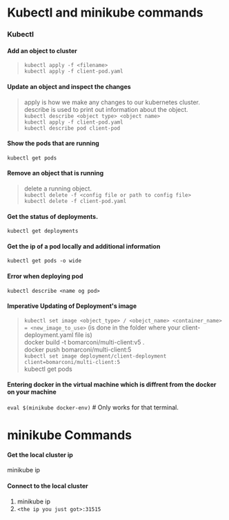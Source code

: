 # Kubectl and minikube commands
### Kubectl
#### Add an object to  cluster
> ```kubectl apply -f <filename>```  
```kubectl apply -f client-pod.yaml```  
#### Update an object and inspect the changes
> apply is how we make any changes to our kubernetes cluster.  
> describe is used to print out information about the object.  
> ```kubectl describe <object type> <object name>```  
```kubectl apply -f client-pod.yaml```  
```kubectl describe pod client-pod```  
#### Show the pods that are running
```kubectl get pods```  
#### Remove an object that is running
> delete a running object.  
```kubectl delete -f <config file or path to config file>```  
```kubectl delete -f client-pod.yaml```  
#### Get the status of deployments.  
```kubectl get deployments```  
#### Get the ip of a pod locally and additional information
```kubectl get pods -o wide```  
#### Error when deploying pod
```kubectl describe <name og pod>```
#### Imperative Updating of Deployment's image
> ```kubectl set image <object_type> / <obejct_name> <container_name> = <new_image_to_use>``` (is done in the folder where your client-deployment.yaml file is)  
docker build -t bomarconi/multi-client:v5 .  
docker push bomarconi/multi-client:5  
```kubectl set image deployment/client-deployment client=bomarconi/multi-client:5```  
kubectl get pods  
#### Entering docker in the virtual machine which is diffrent from the docker on your machine
```eval $(minikube docker-env)``` # Only works for that terminal.  



# minikube Commands
#### Get the local cluster ip
minikube ip  
#### Connect to the local cluster
1. minikube ip  
2. ```<the ip you just got>:31515```  



